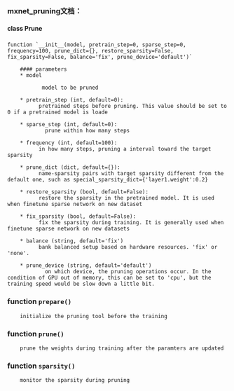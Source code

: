 ### mxnet_pruning文档：
#### class Prune
###
```
function `__init__(model, pretrain_step=0, sparse_step=0, frequency=100, prune_dict={}, restore_sparsity=False, fix_sparsity=False, balance='fix', prune_device='default')`
```

        #### parameters
        * model

               model to be pruned

        * pretrain_step (int, default=0):
              pretrained steps before pruning. This value should be set to 0 if a pretrained model is loade

        * sparse_step (int, default=0):
                prune within how many steps

        * frequency (int, default=100):
              in how many steps, pruning a interval toward the target sparsity

        * prune_dict (dict, default={}):
              name-sparsity pairs with target sparsity different from the default one, such as special_sparsity_dict={'layer1.weight':0.2}

        * restore_sparsity (bool, default=False):
              restore the sparsity in the pretrained model. It is used when finetune sparse network on new dataset

        * fix_sparsity (bool, default=False):
              fix the sparsity during training. It is generally used when finetune sparse network on new datasets

        * balance (string, default='fix')
              bank balanced setup based on hardware resources. 'fix' or 'none'.

        * prune_device (string, default='default')
                on which device, the pruning operations occur. In the condition of GPU out of memory, this can be set to 'cpu', but the training speed would be slow down a little bit.

### function `prepare()`
        initialize the pruning tool before the training

### function `prune()`
        prune the weights during training after the paramters are updated

### function `sparsity()`
        monitor the sparsity during pruning